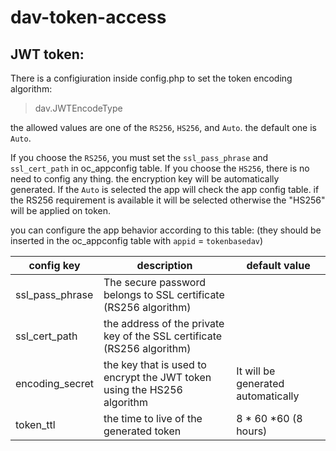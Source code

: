 # dav-token-access

## JWT token:
There is a configiuration inside config.php to set the token encoding algorithm: 

> dav.JWTEncodeType

the allowed values are one of the `RS256`, `HS256`, and `Auto`. the default one is `Auto`.

If you choose the `RS256`, you must set the `ssl_pass_phrase` and `ssl_cert_path` in oc_appconfig table. 
If you choose the `HS256`, there is no need to config any thing. the encryption key will be automatically generated.
If the `Auto` is selected the app will check the app config table. if the RS256 requirement is available it will be selected otherwise the "HS256" will be applied on token.

you can configure the app behavior according to this table: (they should be inserted in the oc_appconfig table with `appid` = `tokenbasedav`)

|config key | description | default value |
|-----------|-------------|---------------|
|ssl_pass_phrase| The secure password belongs to SSL certificate (RS256 algorithm)||
|ssl_cert_path|the address of the private key of the SSL certificate (RS256 algorithm)||
|encoding_secret| the key that is used to encrypt the JWT token using the HS256 algorithm|It will be generated automatically|
|token_ttl| the time to live of the generated token| 8 * 60 *60 (8 hours)|
